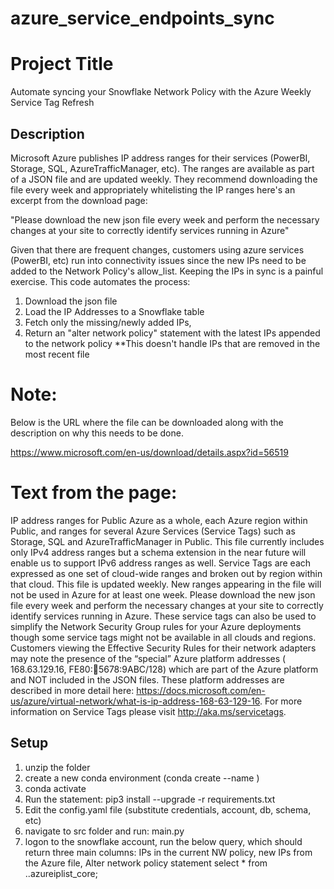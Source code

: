 # azure_service_endpoints_sync
# Project Title
Automate syncing your Snowflake Network Policy with the Azure Weekly Service Tag Refresh 

## Description
Microsoft Azure publishes IP address ranges for their services (PowerBI, Storage, SQL, AzureTrafficManager, etc). The ranges are available as part of a JSON file and are updated weekly. They recommend downloading the file every week and appropriately whitelisting the IP ranges here's an excerpt from the download page: 

   "Please download the new json file every week and perform the necessary changes at your site to correctly identify services running in Azure"

Given that there are frequent changes, customers using azure services (PowerBI, etc) run into connectivity issues since the new IPs need to be added to the Network Policy's allow_list. Keeping the IPs in sync is a painful exercise. This code automates the process:

   1. Download the json file 
   2. Load the IP Addresses to a Snowflake table
   3. Fetch only the missing/newly added IPs,
   4. Return an "alter network policy" statement with the latest IPs appended to the network policy
      **This doesn't handle IPs that are removed in the most recent file 

# Note: 
Below is the URL where the file can be downloaded along with the description on why this needs to be done. 

https://www.microsoft.com/en-us/download/details.aspx?id=56519

# Text from the page: 
 IP address ranges for Public Azure as a whole, each Azure region within Public, and ranges for several Azure Services (Service Tags) such as Storage, SQL and AzureTrafficManager in Public. This file currently includes only IPv4 address ranges but a schema extension in the near future will enable us to support IPv6 address ranges as well. Service Tags are each expressed as one set of cloud-wide ranges and broken out by region within that cloud. This file is updated weekly. New ranges appearing in the file will not be used in Azure for at least one week. Please download the new json file every week and perform the necessary changes at your site to correctly identify services running in Azure. These service tags can also be used to simplify the Network Security Group rules for your Azure deployments though some service tags might not be available in all clouds and regions. Customers viewing the Effective Security Rules for their network adapters may note the presence of the “special” Azure platform addresses ( 168.63.129.16, FE80::1234:5678:9ABC/128) which are part of the Azure platform and NOT included in the JSON files. These platform addresses are described in more detail here: https://docs.microsoft.com/en-us/azure/virtual-network/what-is-ip-address-168-63-129-16. For more information on Service Tags please visit http://aka.ms/servicetags.


## Setup

1. unzip the folder
2. create a new conda environment (conda create --name <new env>)
3. conda activate <new env>
4. Run the statement: pip3 install --upgrade -r requirements.txt
5. Edit the config.yaml file (substitute credentials, account, db, schema, etc)
6. navigate to src folder and run: main.py 
7. logon to the snowflake account, run the below query, which should return three main columns: IPs in the current NW policy, new IPs from the Azure file, Alter network policy statement
    select * 
      from <db>.<schema>.azureiplist_core;

